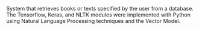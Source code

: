 System that retrieves books or texts specified by the user from a database. The Tensorflow, Keras, and NLTK modules were implemented with Python using Natural Language Processing techniques and the Vector Model.
